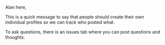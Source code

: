 Alan here,

This is a quick message to say that people should create their own individual profiles so we can track who posted what.

To ask questions, there is an issues tab where you can post questions and thoughts.